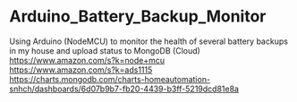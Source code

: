 # Arduino_Battery_Backup_Monitor
Using Arduino (NodeMCU) to monitor the health of several battery backups in my house and upload status to MongoDB (Cloud)  
https://www.amazon.com/s?k=node+mcu  
https://www.amazon.com/s?k=ads1115  
https://charts.mongodb.com/charts-homeautomation-snhch/dashboards/6d07b9b7-fb20-4439-b3ff-5219dcd81e8a
